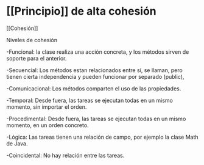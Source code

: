

# [[Principio]] de alta cohesión

[[Cohesión]]

Niveles de cohesión

-Funcional: la clase realiza una acción concreta, y los métodos sirven de soporte para el anterior.

-Secuencial: Los métodos estan relacionados entre sí, se llaman, pero tienen cierta independencia y pueden funcionar por separado (public),

-Comunicacional: Los métodos comparten el uso de las propiedades.

-Temporal: Desde fuera, las tareas se ejecutan todas en un mismo momento, sin importar el orden.

-Procedimental: Desde fuera, las tareas se ejecutan todas en un mismo momento, en un orden concreto.

-Lógica: Las tareas tienen una relación de campo, por ejemplo la clase Math de Java.

-Coincidental: No hay relación entre las tareas.
